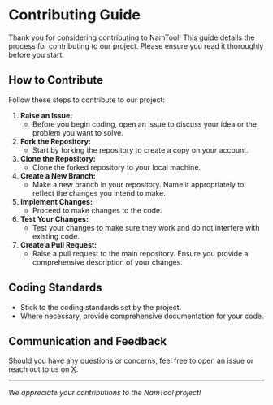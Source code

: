 # Contributing Guide

Thank you for considering contributing to NamTool! This guide details the process for contributing to our project. Please ensure you read it thoroughly before you start.

## How to Contribute

Follow these steps to contribute to our project:

1. **Raise an Issue:**
    - Before you begin coding, open an issue to discuss your idea or the problem you want to solve.
2. **Fork the Repository:**
    - Start by forking the repository to create a copy on your account.
3. **Clone the Repository:**
    - Clone the forked repository to your local machine.
4. **Create a New Branch:**
    - Make a new branch in your repository. Name it appropriately to reflect the changes you intend to make.
5. **Implement Changes:**
    - Proceed to make changes to the code.
6. **Test Your Changes:**
    - Test your changes to make sure they work and do not interfere with existing code.
7. **Create a Pull Request:**
    - Raise a pull request to the main repository. Ensure you provide a comprehensive description of your changes.

## Coding Standards

- Stick to the coding standards set by the project.
- Where necessary, provide comprehensive documentation for your code.

## Communication and Feedback

Should you have any questions or concerns, feel free to open an issue or reach out to us on [X](https://twitter.com/_denodes).

---

*We appreciate your contributions to the NamTool project!*
